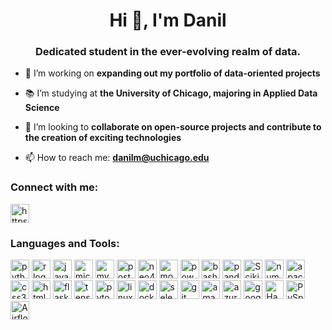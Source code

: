 <!-- <p align="center">
  <img src="https://media3.giphy.com/media/doXBzUFJRxpaUbuaqz/giphy.gif?cid=ecf05e47ofbtvun2a6oqpd1tnxxzfl3z0y8a3kiupr93z9y0&ep=v1_gifs_search&rid=giphy.gif&ct=g" alt="MasterHead" width="100%">
</p> -->

<h1 align="center">Hi 👋, I'm Danil</h1>
<h3 align="center">Dedicated student in the ever-evolving realm of data.</h3>

- 🔭 I’m working on **expanding out my portfolio of data-oriented projects**

- 📚 I’m studying at **the University of Chicago, majoring in Applied Data Science**

- 🤝 I’m looking to **collaborate on open-source projects and contribute to the creation of exciting technologies**

- 📫 How to reach me: **danilm@uchicago.edu**

<h3 align="left">Connect with me:</h3>
<p align="left">
<a href="https://linkedin.com/in/https://www.linkedin.com/in/dmeresenschi/" target="blank"><img align="center" src="https://raw.githubusercontent.com/rahuldkjain/github-profile-readme-generator/master/src/images/icons/Social/linked-in-alt.svg" alt="https://www.linkedin.com/in/dmeresenschi/" height="30" width="30" /></a>
</p>

<h3 align="left">Languages and Tools:</h3>
<div align="left">
<img src="https://img.shields.io/badge/Python-3776AB?logo=python&logoColor=white&style=for-the-badge" height="30" alt="python logo"  />
<img src="https://img.shields.io/badge/R-276DC3?logo=r&logoColor=white&style=for-the-badge" height="30" alt="r logo"  />
<img src="https://img.shields.io/badge/Java-007396?logo=java&logoColor=white&style=for-the-badge" height="30" alt="java logo" />
<img src="https://img.shields.io/badge/Microsoft SQL Server-CC2927?logo=microsoftsqlserver&logoColor=white&style=for-the-badge" height="30" alt="microsoftsqlserver logo"  />
<img src="https://img.shields.io/badge/MySQL-4479A1?logo=mysql&logoColor=white&style=for-the-badge" height="30" alt="mysql logo"  />
<img src="https://img.shields.io/badge/PostgreSQL-4169E1?logo=postgresql&logoColor=white&style=for-the-badge" height="30" alt="postgresql logo"  />
<img src="https://img.shields.io/badge/Neo4j-4581C3?logo=neo4j&logoColor=white&style=for-the-badge" height="30" alt="neo4j logo"  />
<img src="https://img.shields.io/badge/MongoDB-47A248?logo=mongodb&logoColor=white&style=for-the-badge" height="30" alt="mongodb logo" />
<img src="https://img.shields.io/badge/PowerShell-5391FE?logo=powershell&logoColor=white&style=for-the-badge" height="30" alt="powershell logo" />
<img src="https://img.shields.io/badge/Bash-%23121011.svg?style=flat-square&logo=gnu-bash&logoColor=white" height="30" alt="bash logo"/>
<img src="https://img.shields.io/badge/pandas-150458?logo=pandas&logoColor=white&style=for-the-badge" height="30" alt="pandas logo"  />
<img src="https://img.shields.io/badge/scikit--learn-%23F7931E.svg?style=flat-square&logo=scikit-learn&logoColor=white" height="30" alt="Scikit-Learn logo"/>
<img src="https://img.shields.io/badge/NumPy-013243?logo=numpy&logoColor=white&style=for-the-badge" height="30" alt="numpy logo"  />
<img src="https://img.shields.io/badge/Apache Kafka-231F20?logo=apachekafka&logoColor=white&style=for-the-badge" height="30" alt="apachekafka logo"  />
<img src="https://img.shields.io/badge/CSS3-1572B6?logo=css3&logoColor=white&style=for-the-badge" height="30" alt="css3 logo"  />
<img src="https://img.shields.io/badge/HTML5-E34F26?logo=html5&logoColor=white&style=for-the-badge" height="30" alt="html5 logo"  />
<img src="https://img.shields.io/badge/Flask-000000?logo=flask&logoColor=white&style=for-the-badge" height="30" alt="flask logo"  />
<img src="https://img.shields.io/badge/TensorFlow-FF6F00?logo=tensorflow&logoColor=black&style=for-the-badge" height="30" alt="tensorflow logo"  />
<img src="https://img.shields.io/badge/PyTorch-EE4C2C?logo=pytorch&logoColor=white&style=for-the-badge" height="30" alt="pytorch logo"  />
<img src="https://img.shields.io/badge/Linux-FCC624?logo=linux&logoColor=black&style=for-the-badge" height="30" alt="linux logo"  />
<img src="https://img.shields.io/badge/Docker-2496ED?logo=docker&logoColor=white&style=for-the-badge" height="30" alt="docker logo"  />
<img src="https://img.shields.io/badge/Selenium-43B02A?logo=selenium&logoColor=black&style=for-the-badge" height="30" alt="selenium logo"  />
<img src="https://img.shields.io/badge/Git-F05032?logo=git&logoColor=white&style=for-the-badge" height="30" alt="git logo"  />
<img src="https://img.shields.io/badge/Amazon AWS-232F3E?logo=amazonaws&logoColor=white&style=for-the-badge" height="30" alt="amazonwebservices logo"  />
<img src="https://img.shields.io/badge/Microsoft Azure-0078D4?logo=microsoftazure&logoColor=white&style=for-the-badge" height="30" alt="azure logo"  />
<img src="https://img.shields.io/badge/Google Cloud-4285F4?logo=googlecloud&logoColor=white&style=for-the-badge" height="30" alt="googlecloud logo"  />
<img src="https://img.shields.io/badge/Hadoop-6CF?logo=apachehadoop&logoColor=white&style=for-the-badge" height="30" alt="Hadoop logo" />
<img src="https://img.shields.io/badge/PySpark-E25A1C?logo=apachespark&logoColor=white&style=for-the-badge" height="30" alt="PySpark logo" />
<img src="https://img.shields.io/badge/Airflow-017CEE?logo=apacheairflow&logoColor=white&style=for-the-badge" height="30" alt="Airflow logo" />
  
</div>

